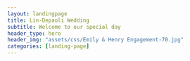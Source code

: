 ```yaml
---
layout: landingpage
title: Lin-Depaoli Wedding
subtitle: Welcome to our special day
header_type: hero
header_img: "assets/css/Emily & Henry Engagement-70.jpg"
categories: [landing-page]
---
```


